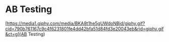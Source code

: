 # AB Testing
[https://media1.giphy.com/media/BKA8t1he5gUWdoNBjd/giphy.gif?cid=790b761167c9c4f6231801fe4dd42bfa51d84fd3e20043eb&rid=giphy.gif&ct=g](AB Testing)



